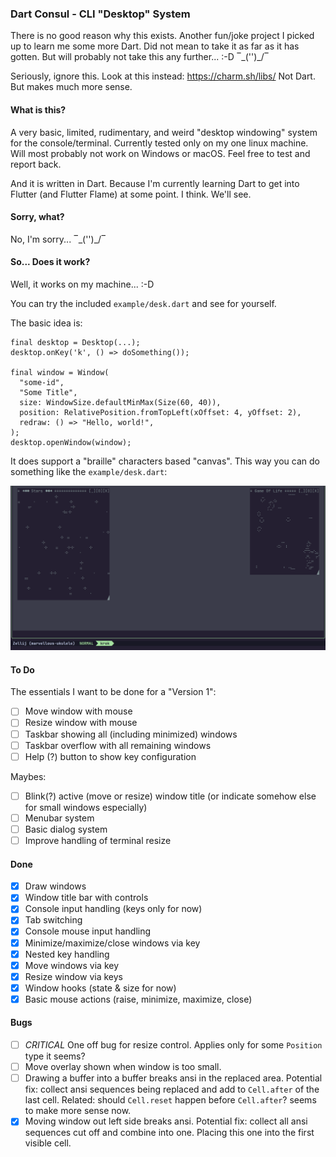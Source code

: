 ### Dart Consul - CLI "Desktop" System

There is no good reason why this exists. Another fun/joke project I picked up to learn me some more Dart. Did not mean
to take it as far as it has gotten. But will probably not take this any further... :-D ‾\_('')_/‾

Seriously, ignore this. Look at this instead: https://charm.sh/libs/ Not Dart. But makes much more sense.

#### What is this?

A very basic, limited, rudimentary, and weird "desktop windowing" system for the console/terminal. Currently tested
only on my one linux machine. Will most probably not work on Windows or macOS. Feel free to test and report back.

And it is written in Dart. Because I'm currently learning Dart to get into Flutter (and Flutter Flame) at some
point. I think. We'll see.

#### Sorry, what?

No, I'm sorry... ‾\_('')_/‾

#### So... Does it work?

Well, it works on my machine... :-D

You can try the included `example/desk.dart` and see for yourself.

The basic idea is:

```
final desktop = Desktop(...);
desktop.onKey('k', () => doSomething());

final window = Window(
  "some-id",
  "Some Title",
  size: WindowSize.defaultMinMax(Size(60, 40)),
  position: RelativePosition.fromTopLeft(xOffset: 4, yOffset: 2),
  redraw: () => "Hello, world!",
);
desktop.openWindow(window);
```

It does support a "braille" characters based "canvas". This way you can do something like the `example/desk.dart`:

![Screenshot](images/consul-example.gif)

#### To Do

The essentials I want to be done for a "Version 1":

- [ ] Move window with mouse
- [ ] Resize window with mouse
- [ ] Taskbar showing all (including minimized) windows
- [ ] Taskbar overflow with all remaining windows
- [ ] Help (?) button to show key configuration

Maybes:

- [ ] Blink(?) active (move or resize) window title (or indicate somehow else for small windows especially)
- [ ] Menubar system
- [ ] Basic dialog system
- [ ] Improve handling of terminal resize

#### Done

- [X] Draw windows
- [X] Window title bar with controls
- [X] Console input handling (keys only for now)
- [X] Tab switching
- [X] Console mouse input handling
- [X] Minimize/maximize/close windows via key
- [X] Nested key handling
- [X] Move windows via key
- [X] Resize window via keys
- [X] Window hooks (state & size for now)
- [X] Basic mouse actions (raise, minimize, maximize, close)

#### Bugs

- [ ] *CRITICAL* One off bug for resize control. Applies only for some `Position` type it seems?
- [ ] Move overlay shown when window is too small.
- [ ] Drawing a buffer into a buffer breaks ansi in the replaced area.
  Potential fix: collect ansi sequences being replaced and add to `Cell.after` of the last cell.
  Related: should `Cell.reset` happen before `Cell.after`? seems to make more sense now.
- [X] Moving window out left side breaks ansi.
  Potential fix: collect all ansi sequences cut off and combine into one.
  Placing this one into the first visible cell.
